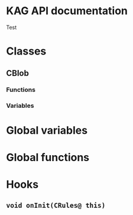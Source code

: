# KAG API documentation

Test

# Classes

## CBlob

### Functions

### Variables

# Global variables

# Global functions

# Hooks

## `void onInit(CRules@ this)`
